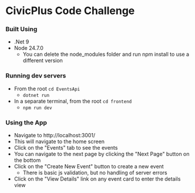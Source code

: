# CivicPlus Code Challenge

### Built Using
* .Net 9
* Node 24.7.0
  * You can delete the node_modules folder and run npm install to use a different version

### Running dev servers
* From the root `cd EventsApi`
  * `dotnet run`
* In a separate terminal, from the root `cd frontend`
  * `npm run dev` 

### Using the App
* Navigate to http://localhost:3001/
* This will navigate to the home screen
* Click on the "Events" tab to see the events
* You can navigate to the next page by clicking the "Next Page" button on the bottom
* Click on the "Create New Event" button to create a new event
  * There is basic js validation, but no handling of server errors
* Click on the "View Details" link on any event card to enter the details view